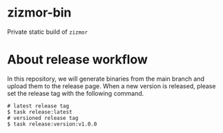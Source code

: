 # zizmor-bin
Private static build of `zizmor`

# About release workflow
In this repository, we will generate binaries from the main branch and upload them to the release page.
When a new version is released, please set the release tag with the following command.

```console
# latest release tag
$ task release:latest
# versioned release tag
$ task release:version:v1.0.0
```
